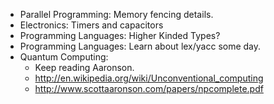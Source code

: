 * Parallel Programming: Memory fencing details.
* Electronics: Timers and capacitors
* Programming Languages: Higher Kinded Types?
* Programming Languages: Learn about lex/yacc some day.
* Quantum Computing:
    * Keep reading Aaronson.
    * http://en.wikipedia.org/wiki/Unconventional_computing
    * http://www.scottaaronson.com/papers/npcomplete.pdf

